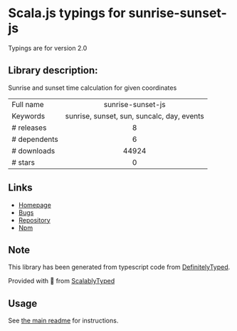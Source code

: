 
# Scala.js typings for sunrise-sunset-js

Typings are for version 2.0

## Library description:
Sunrise and sunset time calculation for given coordinates

|                    |                 |
| ------------------ | :-------------: |
| Full name          | sunrise-sunset-js |
| Keywords           | sunrise, sunset, sun, suncalc, day, events |
| # releases         | 8 |
| # dependents       | 6 |
| # downloads        | 44924 |
| # stars            | 0 |

## Links
- [Homepage](https://github.com/udivankin/sunrise-sunset#readme)
- [Bugs](https://github.com/udivankin/sunrise-sunset/issues)
- [Repository](https://github.com/udivankin/sunrise-sunset)
- [Npm](https://www.npmjs.com/package/sunrise-sunset-js)
    


## Note
This library has been generated from typescript code from [DefinitelyTyped](https://definitelytyped.org).

Provided with :purple_heart: from [ScalablyTyped](https://github.com/oyvindberg/ScalablyTyped)

## Usage
See [the main readme](../../readme.md) for instructions.


